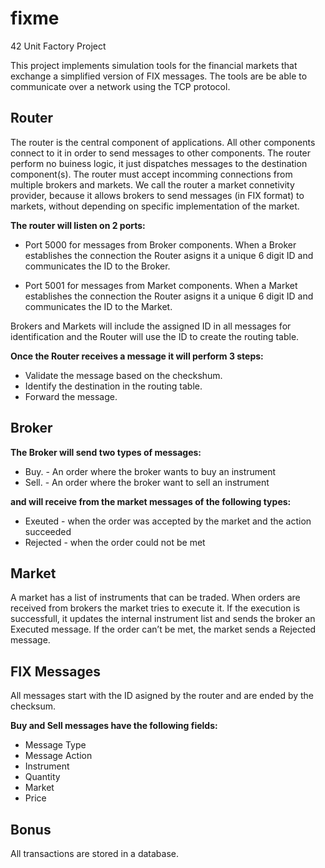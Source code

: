 # fixme
42 Unit Factory Project

This project implements simulation tools for the financial markets that exchange a simplified
version of FIX messages. The tools are be able to communicate over a network using the TCP protocol.

## Router

The router is the central component of applications. All other components connect
to it in order to send messages to other components. The router perform no buiness
logic, it just dispatches messages to the destination component(s). The router must
accept incomming connections from multiple brokers and markets. We call the router a
market connetivity provider, because it allows brokers to send messages (in FIX format)
to markets, without depending on specific implementation of the market.

**The router will listen on 2 ports:**

- Port 5000 for messages from Broker components. When a Broker establishes the
connection the Router asigns it a unique 6 digit ID and communicates the ID to
the Broker.

- Port 5001 for messages from Market components. When a Market establishes the
connection the Router asigns it a unique 6 digit ID and communicates the ID to
the Market.

Brokers and Markets will include the assigned ID in all messages for identification
and the Router will use the ID to create the routing table.

**Once the Router receives a message it will perform 3 steps:**
- Validate the message based on the checkshum.
- Identify the destination in the routing table.
- Forward the message.

## Broker

**The Broker will send two types of messages:**
- Buy. - An order where the broker wants to buy an instrument
- Sell. - An order where the broker want to sell an instrument

**and will receive from the market messages of the following types:**
- Exeuted - when the order was accepted by the market and the action succeeded
- Rejected - when the order could not be met

## Market

A market has a list of instruments that can be traded. When orders are received from
brokers the market tries to execute it. If the execution is successfull, it updates the
internal instrument list and sends the broker an Executed message. If the order can’t be
met, the market sends a Rejected message.

## FIX Messages

All messages start with the ID asigned by the router and are ended by the
checksum.

**Buy and Sell messages have the following fields:**
- Message Type
- Message Action
- Instrument
- Quantity
- Market
- Price

## Bonus

All transactions are stored in a database.
